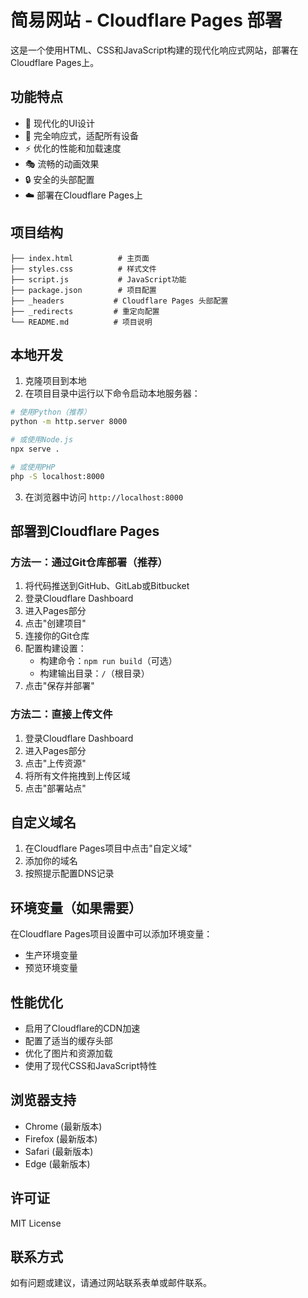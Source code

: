 # 简易网站 - Cloudflare Pages 部署

这是一个使用HTML、CSS和JavaScript构建的现代化响应式网站，部署在Cloudflare Pages上。

## 功能特点

- 🎨 现代化的UI设计
- 📱 完全响应式，适配所有设备
- ⚡ 优化的性能和加载速度
- 🎭 流畅的动画效果
- 🔒 安全的头部配置
- ☁️ 部署在Cloudflare Pages上

## 项目结构

```
├── index.html          # 主页面
├── styles.css          # 样式文件
├── script.js           # JavaScript功能
├── package.json        # 项目配置
├── _headers           # Cloudflare Pages 头部配置
├── _redirects         # 重定向配置
└── README.md          # 项目说明
```

## 本地开发

1. 克隆项目到本地
2. 在项目目录中运行以下命令启动本地服务器：

```bash
# 使用Python（推荐）
python -m http.server 8000

# 或使用Node.js
npx serve .

# 或使用PHP
php -S localhost:8000
```

3. 在浏览器中访问 `http://localhost:8000`

## 部署到Cloudflare Pages

### 方法一：通过Git仓库部署（推荐）

1. 将代码推送到GitHub、GitLab或Bitbucket
2. 登录Cloudflare Dashboard
3. 进入Pages部分
4. 点击"创建项目"
5. 连接你的Git仓库
6. 配置构建设置：
   - 构建命令：`npm run build`（可选）
   - 构建输出目录：`/`（根目录）
7. 点击"保存并部署"

### 方法二：直接上传文件

1. 登录Cloudflare Dashboard
2. 进入Pages部分
3. 点击"上传资源"
4. 将所有文件拖拽到上传区域
5. 点击"部署站点"

## 自定义域名

1. 在Cloudflare Pages项目中点击"自定义域"
2. 添加你的域名
3. 按照提示配置DNS记录

## 环境变量（如果需要）

在Cloudflare Pages项目设置中可以添加环境变量：
- 生产环境变量
- 预览环境变量

## 性能优化

- 启用了Cloudflare的CDN加速
- 配置了适当的缓存头部
- 优化了图片和资源加载
- 使用了现代CSS和JavaScript特性

## 浏览器支持

- Chrome (最新版本)
- Firefox (最新版本)
- Safari (最新版本)
- Edge (最新版本)

## 许可证

MIT License

## 联系方式

如有问题或建议，请通过网站联系表单或邮件联系。
